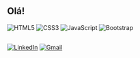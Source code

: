 ## Olá!
![HTML5](https://img.shields.io/badge/HTML5-E34F26?style=for-the-badge&logo=html5&logoColor=white) ![CSS3](https://img.shields.io/badge/CSS3-1572B6?style=for-the-badge&logo=css3&logoColor=white) ![JavaScript](https://img.shields.io/badge/JavaScript-F7DF1E?style=for-the-badge&logo=javascript&logoColor=black) ![Bootstrap](https://img.shields.io/badge/bootstrap-0D1117?style=for-the-badge&logo=bootstrap&labelColor=0D1117)
##
 [![LinkedIn](https://img.shields.io/badge/LinkedIn-0077B5?style=for-the-badge&logo=linkedin&logoColor=white)](https://www.linkedin.com/in/gabriele-larena-7443872b2/) [![Gmail](https://img.shields.io/badge/-Gmail-%23E4405F?style=for-the-badge&logo=gmail&logoColor=white)](mailto:gabielarena@gmail.com)
